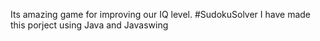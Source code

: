 Its amazing game for improving our IQ level. #SudokuSolver I have made this porject using Java and Javaswing
